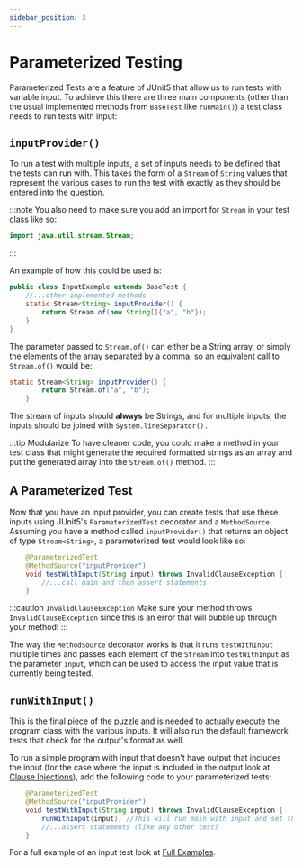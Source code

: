 ```yaml
---
sidebar_position: 3
---
```


# Parameterized Testing

Parameterized Tests are a feature of JUnit5 that allow us to run tests with variable input. To achieve this there are three main components (other than the usual implemented methods from `BaseTest` like `runMain()`) a test class needs to run tests with input:

## `inputProvider()`

To run a test with multiple inputs, a set of inputs needs to be defined that the tests can run with. This takes the form of a `Stream` of `String` values that represent the various cases to run the test with exactly as they should be entered into the question.

:::note
You also need to make sure you add an import for `Stream` in your test class like so:

```java
import java.util.stream.Stream;
```

:::

An example of how this could be used is:

```java
public class InputExample extends BaseTest {
    //...other implemented methods
    static Stream<String> inputProvider() {
        return Stream.of(new String[]{"a", "b"});
    }
}
```

The parameter passed to `Stream.of()` can either be a String array, or simply the elements of the array separated by a comma, so an equivalent call to `Stream.of()` would be:

```java
static Stream<String> inputProvider() {
        return Stream.of("a", "b");
    }
```

The stream of inputs should **always** be Strings, and for multiple inputs, the inputs should be joined with `System.lineSeparator().`

:::tip Modularize
To have cleaner code, you could make a method in your test class that might generate the required formatted strings as an array and put the generated array into the `Stream.of()` method.
:::

## A Parameterized Test

Now that you have an input provider, you can create tests that use these inputs using JUnit5's `ParameterizedTest` decorator and a `MethodSource`. Assuming you have a method called `inputProvider()` that returns an object of type `Stream<String>`, a parameterized test would look like so:

```java
    @ParameterizedTest
    @MethodSource("inputProvider")
    void testWithInput(String input) throws InvalidClauseException {
        //...call main and then assert statements
    }
```

:::caution `InvalidClauseException`
Make sure your method throws `InvalidClauseException` since this is an error that will bubble up through your method!
:::

The way the `MethodSource` decorator works is that it runs `testWithInput` multiple times and passes each element of the `Stream` into `testWithInput` as the parameter `input`, which can be used to access the input value that is currently being tested.

## `runWithInput()`

This is the final piece of the puzzle and is needed to actually execute the program class with the various inputs. It will also run the default framework tests that check for the output's format as well.

To run a simple program with input that doesn't have output that includes the input (for the case where the input is included in the output look at [Clause Injections](./clause-injection)), add the following code to your parameterized tests:

```java
    @ParameterizedTest
    @MethodSource("inputProvider")
    void testWithInput(String input) throws InvalidClauseException {
        runWithInput(input); //This will run main with input and set the output
        //...assert statements (like any other test)
    }
```

For a full example of an input test look at [Full Examples](./full-example).
